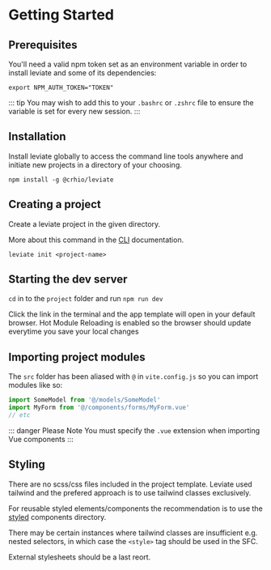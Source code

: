 # Getting Started

## Prerequisites

You'll need a valid npm token set as an environment variable in order to install leviate and some of its dependencies:
```shell
export NPM_AUTH_TOKEN="TOKEN"
```

::: tip
You may wish to add this to your `.bashrc` or `.zshrc` file to ensure the variable is set for every new session.
:::

## Installation

Install leviate globally to access the command line tools anywhere and initiate new projects in a directory of your choosing.

```shell
npm install -g @crhio/leviate
```

## Creating a project

Create a leviate project in the given directory.

More about this command in the [CLI](/cli) documentation.

```shell
leviate init <project-name>
```

## Starting the dev server

`cd` in to the `project` folder and run `npm run dev`

Click the link in the terminal and the app template will open in your default browser. Hot Module Reloading is enabled so the browser should update everytime you save your local changes

## Importing project modules

The `src` folder has been aliased with `@` in `vite.config.js` so you can import modules like so:
```javascript
import SomeModel from '@/models/SomeModel'
import MyForm from '@/components/forms/MyForm.vue'
// etc
```

::: danger Please Note
You must specify the `.vue` extension when importing Vue components
:::

## Styling

There are no scss/css files included in the project template. Leviate used tailwind and the prefered approach is to use tailwind classes exclusively.

For reusable styled elements/components the recommendation is to use the [styled](/directory-structure.html#styled) components directory.

There may be certain instances where tailwind classes are insufficient e.g. nested selectors, in which case the `<style>` tag should be used in the SFC.

External stylesheets should be a last reort.
